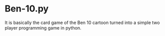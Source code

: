 # Ben-10.py
It is basically the card game of the Ben 10 cartoon turned into a simple two player programming game in python.
